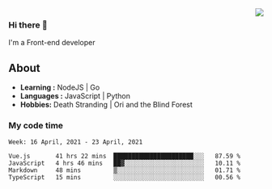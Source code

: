 <img align='right' src="https://github-readme-stats.vercel.app/api?username=strugglebak&show_icons=true">

### Hi there 👋

I'm a Front-end developer

## About

-  **Learning :** NodeJS | Go
-  **Languages :** JavaScript | Python
-  **Hobbies:** Death Stranding | Ori and the Blind Forest

### My code time

<!--START_SECTION:waka-->
```text
Week: 16 April, 2021 - 23 April, 2021

Vue.js       41 hrs 22 mins  ██████████████████████░░░   87.59 % 
JavaScript   4 hrs 46 mins   ██▓░░░░░░░░░░░░░░░░░░░░░░   10.11 % 
Markdown     48 mins         ▒░░░░░░░░░░░░░░░░░░░░░░░░   01.71 % 
TypeScript   15 mins         ░░░░░░░░░░░░░░░░░░░░░░░░░   00.56 % 
```
<!--END_SECTION:waka-->
